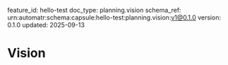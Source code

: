 feature_id: hello-test
doc_type: planning.vision
schema_ref: urn:automatr:schema:capsule:hello-test:planning.vision:v1@0.1.0
version: 0.1.0
updated: 2025-09-13

# Vision

<!-- Describe the user value, success criteria, and qualitative outcomes. -->

